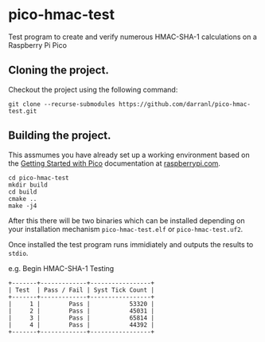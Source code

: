# pico-hmac-test
Test program to create and verify numerous HMAC-SHA-1 calculations on a Raspberry Pi Pico

## Cloning the project.

Checkout the project using the following command:

    git clone --recurse-submodules https://github.com/darranl/pico-hmac-test.git

## Building the project.

This assmumes you have already set up a working environment based on the [Getting Started with Pico](https://datasheets.raspberrypi.com/pico/getting-started-with-pico.pdf) documentation at [raspberrypi.com](https://www.raspberrypi.com).

    cd pico-hmac-test
    mkdir build
    cd build
    cmake ..
    make -j4

After this there will be two binaries which can be installed depending on your installation mechanism `pico-hmac-test.elf` or `pico-hmac-test.uf2`.

Once installed the test program runs immidiately and outputs the results to `stdio`.

e.g.
    Begin HMAC-SHA-1 Testing

    +-------+-------------+-----------------+
    | Test  | Pass / Fail | Syst Tick Count |
    +-------+-------------+-----------------+
    |     1 |        Pass |           53320 |
    |     2 |        Pass |           45031 |
    |     3 |        Pass |           65814 |
    |     4 |        Pass |           44392 |
    +-------+-------------+-----------------+


